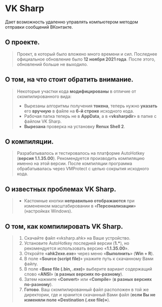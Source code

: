 # VK Sharp
Дает возможность удаленно управлять компьютером методом отправки сообщений ВКонтакте.

## О проекте.
> Проект, в который было вложено много времени и сил.
> Последнее официальное обновление было **12 ноября 2021 года**.
> После этого, обновлений больше не выходило.

## О том, на что стоит обратить внимание.
> Некоторые участки кода **модифицированы** в отличие от скомпилированного вида:
> * Вырезаны алгоритмы получения **токена**, теперь нужно **указать** его **вручную** в файле на **6-й строке** исходного кода.
> * Рабочая папка теперь не в **AppData**, а в «**vksharpdir**» в папке с файлом VK Sharp.
> * **Вырезана** проверка на установку **Renux Shell 2**.

## О компиляции.
> Разрабатывалось и тестировалось на платформе AutoHotkey (**версия 1.1.35.00**).
> Рекомендуется производить компиляцию именно на этой версии.
> После компиляции программа обрабатывалась через VMProtect с целью сокрытия исходного кода.

## О известных проблемах VK Sharp.
> * Кастомные кнопки **неправильно отображаются** при измененном масштабировании в «**Персонализации**» (настройках Windows).

## О том, как компилировать VK Sharp.
> 1. Скачайте файл «vksharp.ahk» на Ваше устройство.
> 2. Установите AutoHotkey последней версии (**1.\***), но рекомендуется использовать версию «**1.1.35.00**».
> 3. Откройте «**ahk2exe.exe**» через меню «**Выполнить**» (**Win + R**).
> 4. В поле «**Source (script file)**» укажите путь к скачанному Вами файлу.
> 5. В поле «**Base file (.bin, .exe)**» выберите вариант содержащий слово «**ANSI**» (**в разных версиях по-разному**).
> 6. Затем нажмите «**Convert**» или «**Compile**» (**в разных версиях по-разному**).
> 7. **Готово**. Ваш скомпилированный файл расположен в той же директории, где и хранится скачанный Вами файл (**если Вы не изменяли поле «Destination (.exe file)»**).
